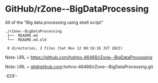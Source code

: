 # GitHub/rZone--BigDataProcessing

All of the "Big data processing using shell script"

    ./rZone--BigDataProcessing
     ├──  README.md
     └──  README.md.old
     
     0 directories, 2 files (Sat Nov 12 00:16:18 JST 2022)


Note: URL = https://github.com/hohno-46466/rZone--BigDataProcessing

Note: URL = git@github.com:hohno-46466/rZone--BigDataProcessing.git

-EOF-
